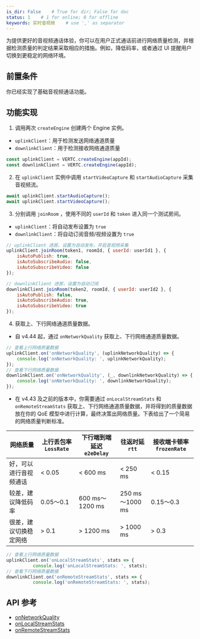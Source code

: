 ```yaml
---
is_dir: False    # True for dir; False for doc
status: 1    # 1 for online; 0 for offline
keywords: 实时音视频    # use ',' as separator
---
```


为提供更好的音视频通话体验，你可以在用户正式通话前进行网络质量检测，并根据检测质量的判定结果采取相应的措施。例如，降低码率，或者通过 UI 提醒用户切换到更稳定的网络环境。

## 前置条件

你已经实现了基础音视频通话功能。

## 功能实现

1. 调用两次 `createEngine` 创建两个 Engine 实例。
- `uplinkClient`：用于检测发送网络通道质量
- `downlinkClient`：用于检测接收网络通道质量

```javascript
const uplinkClient = VERTC.createEngine(appId);
const downlinkClient = VERTC.createEngine(appId);
```

2. 在 `uplinkClient` 实例中调用 `startVideoCapture` 和 `startAudioCapture` 采集音视频流。

```javascript
await uplinkClient.startAudioCapture();
await uplinkClient.startVideoCapture();
```

3. 分别调用 `joinRoom` ，使用不同的 `userId` 和 `token` 进入同一个测试房间。
- `uplinkClient`：将自动发布设置为 `true`
- `downlinkClient`：将自动订阅音频/视频设置为 `true`

```javascript
// uplinkClient 进房，设置为自动发布，开启音视频采集
uplinkClient.joinRoom(token1, roomId, { userId: userId1 }, {
    isAutoPublish: true,
    isAutoSubscribeAudio: false,
    isAutoSubscribeVideo: false
});

// downlinkClient 进房，设置为自动订阅
downlinkClient.joinRoom(token2, roomId, { userId: userId2 }, {
    isAutoPublish: false,
    isAutoSubscribeAudio: true,
    isAutoSubscribeVideo: true
});
```

4. 获取上、下行网络通道质量数据。
- 自 v4.44 起，通过 `onNetworkQuality` 获取上、下行网络通道质量数据。

```javascript
// 查看上行网络质量数据
uplinkClient.on('onNetworkQuality', (uplinkNetworkQuality) => {
    console.log('onNetworkQuality: ', uplinkNetworkQuality);
});
// 查看下行网络质量数据
downlinkClient.on('onNetworkQuality', (_, downlinkNetworkQuality) => {
    console.log('onNetworkQuality: ', downlinkNetworkQuality);
});
```

- 在 v4.43 及之前的版本中，你需要通过 `onLocalStreamStats` 和 `onRemoteStreamStats` 获取上、下行网络通道质量数据，并将得到的质量数据放在你的 QoE 模型中进行计算，最终决策出网络质量。下表给出了一个简易的网络质量判断标准。
	
|网络质量 |上行丢包率 `LossRate` |下行端到端延迟 `e2eDelay`|往返时延 `rtt`|接收端卡顿率 `frozenRate` |
|---|---|---|---|---|
|好，可以进行音视频通话 |< 0.05 |< 600 ms |< 250 ms |< 0.15 |
|较差，建议降低码率 |0.05～0.1 |600 ms～1200 ms |250 ms～1000 ms |0.15～0.3 |
|很差，建议切换稳定网络 |\> 0.1 |\> 1200 ms |\> 1000 ms |\> 0.3 |

```javascript
// 查看上行网络质量数据
uplinkClient.on('onLocalStreamStats', stats => {
          console.log('onLocalStreamStats: ', stats);
// 查看下行网络质量数据
downlinkClient.on('onRemoteStreamStats', stats => {
          console.log('onRemoteStreamStats: ', stats);
```

## API 参考

- [onNetworkQuality](104479.md#engineevents-onnetworkquality)
- [onLocalStreamStats](104479.md#engineevents-onlocalstreamstats)
- [onRemoteStreamStats](104479.md#engineevents-onremotestreamstats)
